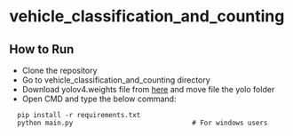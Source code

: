 # vehicle_classification_and_counting

## How to Run
* Clone the repository
* Go to vehicle_classification_and_counting directory
* Download yolov4.weights file from [here](https://github.com/AlexeyAB/darknet/releases/download/darknet_yolo_v3_optimal/yolov4.weights) and move file the yolo folder 
* Open CMD and type the below command:
```
  pip install -r requirements.txt
  python main.py                              # For windows users
```   
